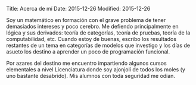 Title: Acerca de mí
Date: 2015-12-26
Modified: 2015-12-26

Soy un matemático en formación con el grave problema de tener demasiados intereses y poco
cerebro. Me defiendo principalmente en lógica y sus derivados: teoría de categorías, 
teoría de pruebas, teoría de la computabilidad, etc. Cuando estoy de buenas, escribo 
los resultados restantes de un tema en categorías de modelos que investigo y
los días de asueto los destino a aprender un poco de programación funcional.

Por azares del destino me encuentro impartiendo algunos cursos elementales a nivel 
Licenciatura donde soy ajonjolí de todos los moles (y uno bastante desabrido). 
Mis alumnos con toda seguridad me odian.

